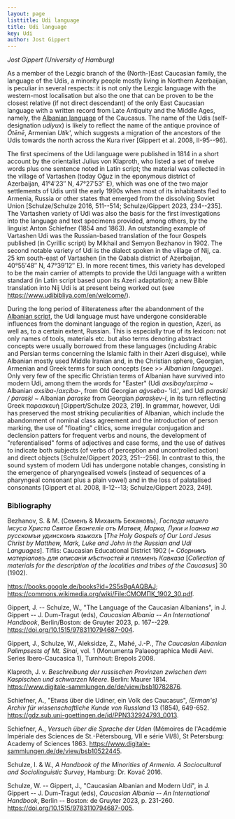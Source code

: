 ```yaml
---
layout: page
listtitle: Udi language
title: Udi language
key: Udi
author: Jost Gippert
---
```

*Jost Gippert (University of Hamburg)*

As a member of the Lezgic branch of the (North-)East Caucasian family,
the language of the Udis, a minority people mostly living in Northern
Azerbaijan, is peculiar in several respects: it is not only the Lezgic
language with the western-most localisation but also the one that can be
proven to be the closest relative (if not direct descendant) of the only
East Caucasian language with a written record from Late Antiquity and
the Middle Ages, namely, the [Albanian language](/artsakh/Alb-lang/) of the Caucasus.
The name of the Udis (self-designation *udiyux*) is likely to reflect
the name of the antique province of *Ōtēnē*, Armenian *Utikʽ*, which
suggests a migration of the ancestors of the Udis towards the north
across the Kura river \[Gippert et al. 2008, II-95--96\].

The first specimens of the Udi language were published in 1814 in a
short account by the orientalist Julius von Klaproth, who listed a set
of twelve words plus one sentence noted in Latin script; the material
was collected in the village of Vartashen (today Oğuz in the eponymous
district of Azerbaijan, 41°4′23″ N, 47°27′53″ E), which was one of the
two major settlements of Udis until the early 1990s when most of its
inhabitants fled to Armenia, Russia or other states that emerged from
the dissolving Soviet Union \[Schulze/Schulze 2016, 511--514;
Schulze/Gippert 2023, 234--235\]. The Vartashen variety of Udi was also
the basis for the first investigations into the language and text
specimens provided, among others, by the linguist Anton Schiefner (1854
and 1863). An outstanding example of Vartashen Udi was the Russian-based
translation of the four Gospels published (in Cyrillic script) by
Mikhail and Semyon Bezhanov in 1902. The second notable variety of Udi
is the dialect spoken in the village of Nij, ca. 25 km south-east of
Vartashen (in the Qabala district of Azerbaijan, 40°55′48″ N, 47°39′12″
E). In more recent times, this variety has developed to be the main
carrier of attempts to provide the Udi language with a written standard
(in Latin script based upon its Azeri adaptation); a new Bible
translation into Nij Udi is at present being worked out (see
<https://www.udibibliya.com/en/welcome/>).

During the long period of illiterateness after the abandonment of the
[Albanian script](/artsakh/Alb-script/), the Udi language must have undergone
considerable influences from the dominant language of the region in
question, Azeri, as well as, to a certain extent, Russian. This is
especially true of its lexicon: not only names of tools, materials etc.
but also terms denoting abstract concepts were usually borrowed from
these languages (including Arabic and Persian terms concerning the
Islamic faith in their Azeri disguise), while Albanian mostly used
Middle Iranian and, in the Christian sphere, Georgian, Armenian and
Greek terms for such concepts (see \>\> *Albanian language*). Only very
few of the specific Christian terms of Albanian have survived into
modern Udi, among them the words for "Easter" (Udi *axsibay/axc̣ima* \~
Albanian *axsiba-*/*axc̣iba-*, from Old Georgian *aġvseba-* 'id.', and
Udi *paraski / ṗarasḳi* \~ Albanian *ṗarasḳe* from Georgian
*ṗarasḳev-i*, in its turn reflecting Greek παρασκευή \[Gippert/Schulze
2023, 219\]. In grammar, however, Udi has preserved the most striking
peculiarities of Albanian, which include the abandonment of nominal
class agreement and the introduction of person marking, the use of
"floating" clitics, some irregular conjugation and declension patters
for frequent verbs and nouns, the development of "referentialised" forms
of adjectives and case forms, and the use of datives to indicate both
subjects (of verbs of perception and uncontrolled action) and direct
objects \[Schulze/Gippert 2023, 251--256\]. In contrast to this, the
sound system of modern Udi has undergone notable changes, consisting in
the emergence of pharyngealised vowels (instead of sequences of a
pharyngeal consonant plus a plain vowel) and in the loss of palatalised
consonants \[Gippert et al. 2008, II-12--13; Schulze/Gippert 2023,
249\].

###  Bibliography

Bezhanov, S. & M. (Семенъ & Михаилъ Бежановъ), *Господа нашего Іисуса
Христа Святое Евангеліе отъ Матѳея, Марка, Луки и Іоанна на русскомъи
удинскомъ языкахъ* \[*The Holy Gospels of Our Lord Jesus Christ by
Matthew, Mark, Luke and John in the Russian and Udi Languages*\].
Tiflis: Caucasian Educational District 1902 (= *Сборникъ матеріаловъ для
описанія мѣстностей и племенъ Кавказа* \[*Collection of materials for
the description of the localities and tribes of the Caucasus*\] 30
(1902). 

<https://books.google.de/books?id=2S5sBgAAQBAJ>;
<https://commons.wikimedia.org/wiki/File:СМОМПК_1902_30.pdf>.

Gippert, J. -- Schulze, W., "The Language of the Caucasian Albanians",
in J. Gippert -- J. Dum-Tragut (eds), *Caucasian Albania -- An
International Handbook*, Berlin/Boston: de Gruyter 2023, p. 167--229.
<https://doi.org/10.1515/9783110794687-004>.

Gippert, J., Schulze, W., Aleksidze, Z., Mahé, J.-P., *The Caucasian
Albanian Palimpsests of Mt. Sinai*, vol. 1 (Monumenta Palaeographica
Medii Aevi. Series Ibero-Caucasica 1), Turnhout: Brepols 2008.

Klaproth, J. v. *Beschreibung der russischen Provinzen zwischen dem
Kaspischen und schwarzen Meere*. Berlin: Maurer 1814.
<https://www.digitale-sammlungen.de/de/view/bsb10782876>.

Schiefner, A., "Etwas über die Udiner, ein Volk des Caucasus",
*(Erman's) Archiv für wissenschaftliche Kunde von Russland* 13 (1854),
649-652. <https://gdz.sub.uni-goettingen.de/id/PPN332924793_0013>.

Schiefner, A., *Versuch über die Sprache der Uden* (Mémoires de
l'Académie Impériale des Sciences de St.-Pétersbourg, VII e série VI/8),
St Petersburg: Academy of Sciences 1863.
<https://www.digitale-sammlungen.de/de/view/bsb10522445>.

Schulze, I. & W., *A Handbook of the Minorities of Armenia. A
Sociocultural and Sociolinguistic Survey*, Hamburg: Dr. Kovač 2016.

Schulze, W. -- Gippert, J., "Caucasian Albanian and Modern Udi", in J.
Gippert -- J. Dum-Tragut (eds), *Caucasian Albania -- An International
Handbook*, Berlin -- Boston: de Gruyter 2023, p. 231-260.
<https://doi.org/10.1515/9783110794687-005>.
